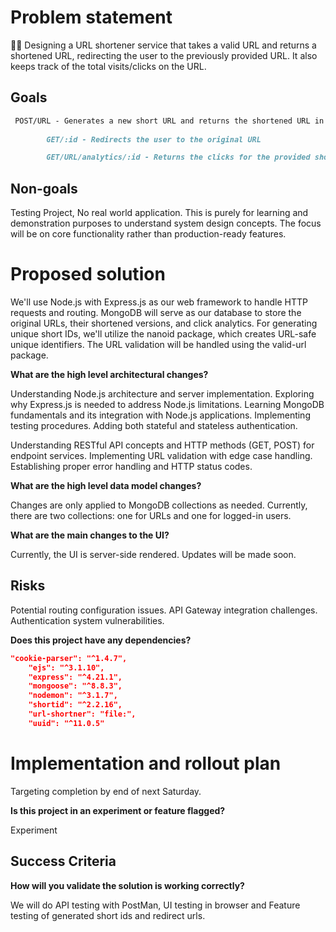 # Problem statement

🧑‍💻 Designing a URL shortener service that takes a valid URL and returns a shortened URL, redirecting the user to the previously provided URL. It also keeps track of the total visits/clicks on the URL.   

## Goals

```markdown
 POST/URL - Generates a new short URL and returns the shortened URL in the format example.com/random-id  
          
        GET/:id - Redirects the user to the original URL

        GET/URL/analytics/:id - Returns the clicks for the provided short id.    
```

## Non-goals

Testing Project, No real world application. This is purely for learning and demonstration purposes to understand system design concepts. The focus will be on core functionality rather than production-ready features.

# Proposed solution

We'll use Node.js with Express.js as our web framework to handle HTTP requests and routing. MongoDB will serve as our database to store the original URLs, their shortened versions, and click analytics. For generating unique short IDs, we'll utilize the nanoid package, which creates URL-safe unique identifiers. The URL validation will be handled using the valid-url package.

**What are the high level architectural changes?**

Understanding Node.js architecture and server implementation. Exploring why Express.js is needed to address Node.js limitations. Learning MongoDB fundamentals and its integration with Node.js applications. Implementing testing procedures. Adding both stateful and stateless authentication.

Understanding RESTful API concepts and HTTP methods (GET, POST) for endpoint services. Implementing URL validation with edge case handling. Establishing proper error handling and HTTP status codes.

**What are the high level data model changes?**

Changes are only applied to MongoDB collections as needed. Currently, there are two collections: one for URLs and one for logged-in users. 

**What are the main changes to the UI?**

Currently, the UI is server-side rendered. Updates will be made soon. 

## Risks

Potential routing configuration issues.
API Gateway integration challenges.
Authentication system vulnerabilities. 

**Does this project have any dependencies?**

```json
"cookie-parser": "^1.4.7",
    "ejs": "^3.1.10",
    "express": "^4.21.1",
    "mongoose": "^8.8.3",
    "nodemon": "^3.1.7",
    "shortid": "^2.2.16",
    "url-shortner": "file:",
    "uuid": "^11.0.5"
```

# Implementation and rollout plan

Targeting completion by end of next Saturday. 

**Is this project in an experiment or feature flagged?**

Experiment

## Success Criteria

**How will you validate the solution is working correctly?**

We will do API testing with PostMan, UI testing in browser and Feature testing of generated short ids and redirect urls.